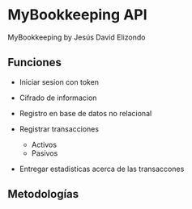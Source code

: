 #   MyBookkeeping API
MyBookkeeping by Jesús David Elizondo

## Funciones

+ Iniciar sesion con token 

+ Cifrado de informacion

+ Registro en base de datos no relacional

+ Registrar transacciones
    - Activos
    - Pasivos

+ Entregar estadisticas acerca de las transaccones 

## Metodologías

